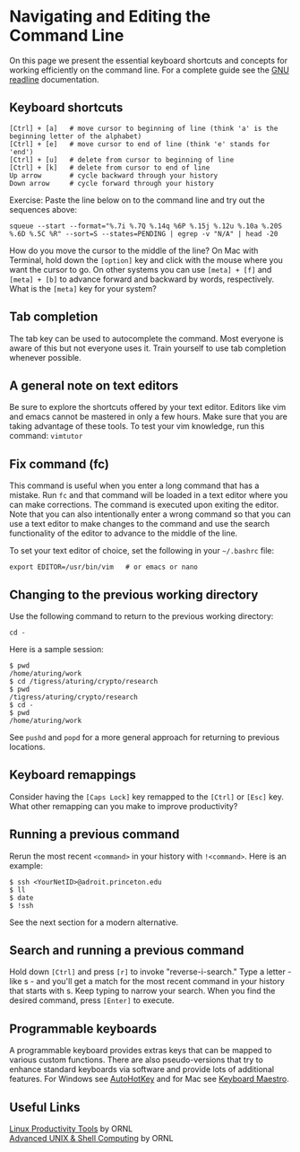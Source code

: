 # Navigating and Editing the Command Line

On this page we present the essential keyboard shortcuts and concepts for working efficiently on the command line. For a complete guide see the [GNU readline](https://tiswww.case.edu/php/chet/readline/readline.html) documentation.

## Keyboard shortcuts

```
[Ctrl] + [a]   # move cursor to beginning of line (think 'a' is the beginning letter of the alphabet)
[Ctrl] + [e]   # move cursor to end of line (think 'e' stands for 'end')
[Ctrl] + [u]   # delete from cursor to beginning of line
[Ctrl] + [k]   # delete from cursor to end of line
Up arrow       # cycle backward through your history
Down arrow     # cycle forward through your history
```

Exercise: Paste the line below on to the command line and try out the sequences above:

```
squeue --start --format="%.7i %.7Q %.14q %6P %.15j %.12u %.10a %.20S %.6D %.5C %R" --sort=S --states=PENDING | egrep -v "N/A" | head -20
```

How do you move the cursor to the middle of the line? On Mac with Terminal, hold down the `[option]` key and click with the mouse where you want the cursor to go. On other systems you can use `[meta] + [f]` and `[meta] + [b]` to advance forward and backward by words, respectively. What is the `[meta]` key for your system?

## Tab completion

The tab key can be used to autocomplete the command. Most everyone is aware of this but not everyone uses it. Train yourself to use tab completion whenever possible.

## A general note on text editors

Be sure to explore the shortcuts offered by your text editor. Editors like vim and emacs cannot be mastered in only a few hours. Make sure that you are taking advantage of these tools. To test your vim knowledge, run this command: `vimtutor`

## Fix command (fc)

This command is useful when you enter a long command that has a mistake. Run `fc` and that command will be loaded in a text editor where you can make corrections. The command is executed upon exiting the editor. Note that you can also intentionally enter a wrong command so that you can use a text editor to make changes to the command and use the search functionality of the editor to advance to the middle of the line.

To set your text editor of choice, set the following in your `~/.bashrc` file:

```
export EDITOR=/usr/bin/vim   # or emacs or nano
```

## Changing to the previous working directory

Use the following command to return to the previous working directory:

```
cd -
```

Here is a sample session:

```
$ pwd
/home/aturing/work
$ cd /tigress/aturing/crypto/research
$ pwd
/tigress/aturing/crypto/research
$ cd -
$ pwd
/home/aturing/work
```

See `pushd` and `popd` for a more general approach for returning to previous locations.

## Keyboard remappings

Consider having the `[Caps Lock]` key remapped to the `[Ctrl]` or `[Esc]` key. What other remapping can you make to improve productivity?

## Running a previous command

Rerun the most recent `<command>` in your history with `!<command>`. Here is an example:

```
$ ssh <YourNetID>@adroit.princeton.edu
$ ll
$ date
$ !ssh
```

See the next section for a modern alternative.

## Search and running a previous command

Hold down `[Ctrl]` and press `[r]` to invoke "reverse-i-search." Type a letter - like s - and you'll get a match for the most recent command in your history that starts with s. Keep typing to narrow your search. When you find the desired command, press `[Enter]` to execute.

## Programmable keyboards

A programmable keyboard provides extras keys that can be mapped to various custom functions. There are also pseudo-versions
that try to enhance standard keyboards via software and provide lots of additional features. For Windows see [AutoHotKey](https://www.autohotkey.com/) and for Mac see [Keyboard Maestro](https://www.keyboardmaestro.com/main/).

## Useful Links

[Linux Productivity Tools](https://www.olcf.ornl.gov/wp-content/uploads/2019/12/LPT_OLCF.pdf) by ORNL  
[Advanced UNIX & Shell Computing](https://www.olcf.ornl.gov/wp-content/uploads/2018/07/Intro_to_Unix_2018.pdf) by ORNL
